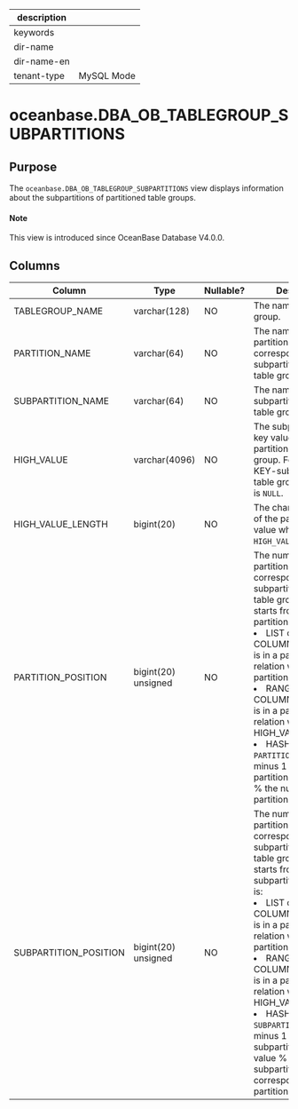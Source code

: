 | description ||
|---|---|
| keywords ||
| dir-name ||
| dir-name-en ||
| tenant-type | MySQL Mode |

# oceanbase.DBA_OB_TABLEGROUP_SUBPARTITIONS

## Purpose

The `oceanbase.DBA_OB_TABLEGROUP_SUBPARTITIONS` view displays information about the subpartitions of partitioned table groups.

<main id="notice" type='explain'>
  <h4>Note</h4>
  <p>This view is introduced since OceanBase Database V4.0.0. </p>
</main>

## Columns

| Column | Type | Nullable? | Description |
|-----------------------|---------------|------------|----------------------------------------------------------------------|
| TABLEGROUP_NAME | varchar(128) | NO | The name of the table group. |
| PARTITION_NAME | varchar(64) | NO | The name of the partition corresponding to the subpartition of the table group. |
| SUBPARTITION_NAME | varchar(64) | NO | The name of a subpartition of the table group. |
| HIGH_VALUE | varchar(4096) | NO | The subpartitioning key value for the partitioned table group. For a HASH- or KEY-subpartitioned table group, the value is `NULL`. |
| HIGH_VALUE_LENGTH | bigint(20) | NO | The character length of the partitioning key value when `HIGH_VALUE` is valid. |
| PARTITION_POSITION | bigint(20) unsigned | NO | The number of the partition corresponding to the subpartition in the table group, which starts from 1. If the partitioning type is: <li> LIST or LIST COLUMNS, this value is in a partial ordering relation with the partition creation time.   <li> RANGE or RANGE COLUMNS, this value is in a partial ordering relation with HIGH_VALUE.   <li> HASH or KEY, `PARTITION_POSITION` minus 1 indicates the partitioning key value % the number of partitions. |
| SUBPARTITION_POSITION | bigint(20) unsigned | NO | The number of the partition corresponding to the subpartition in the table group, which starts from 1. If the subpartitioning type is: <li> LIST or LIST COLUMNS, this value is in a partial ordering relation with the partition creation time.   <li> RANGE or RANGE COLUMNS, this value is in a partial ordering relation with HIGH_VALUE.   <li> HASH or KEY, `SUBPARTITION_POSITION` minus 1 indicates the subpartitioning key value % the number of subpartitions corresponding to the partition. |

